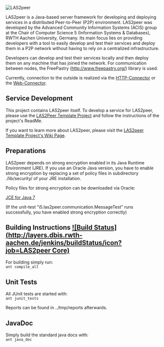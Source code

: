 ![LAS2peer](https://github.com/rwth-acis/LAS2peer/blob/master/img/logo/bitmap/las2peer-logo-128x128.png)

LAS2peer is a Java-based server framework for developing and deploying services in a distributed Peer-to-Peer (P2P) environment. LAS2peer was developed by the Advanced Community Information Systems (ACIS) group at the Chair of Computer Science 5 (Information Systems & Databases), RWTH Aachen University, Germany. Its main focus lies on providing developers with a tool to easily develop and test their services and deploy them in a P2P network without having to rely on a centralized infrastructure.

Developers can develop and test their services locally and then deploy them on any machine that has joined the network. For communication between nodes, the FreePastry (http://www.freepastry.org/) library is used.

Currently, connection to the outside is realized via the [HTTP-Connector](https://github.com/rwth-acis/LAS2peer-HttpConnector/) or the [Web-Connector](https://github.com/rwth-acis/LAS2peer-WebConnector/).

Service Development
-----------------------
This project contains LAS2peer itself. To develop a service for LAS2peer, please use the 
[LAS2Peer Template Project](https://github.com/rwth-acis/LAS2peer-Template-Project/) and follow the instructions of the project's ReadMe.  

If you want to learn more about LAS2peer, please visit the [LAS2peer Template Project's Wiki Page](https://github.com/rwth-acis/LAS2peer-Template-Project/wiki).

Preparations
-----------------------

LAS2peer depends on strong encryption enabled in its Java Runtime Environment (JRE).
If you use an Oracle Java version, you have to enable strong encryption by replacing a set of policy files in subdirectory ./lib/security/ of your JRE installation.

Policy files for strong encryption can be downloaded via Oracle:

[JCE for Java 7](http://www.oracle.com/technetwork/java/javase/downloads/jce-7-download-432124.html "JCE-7")

(If the unit-test "i5.las2peer.communication.MessageTest" runs successfully, you have enabled strong encryption correctly)


Building Instructions [![Build Status](http://layers.dbis.rwth-aachen.de/jenkins/buildStatus/icon?job=LAS2peer Core)](http://layers.dbis.rwth-aachen.de/jenkins/job/LAS2peer%20Core/)
----------------------

For building simply run:  
    ```ant compile_all```


Unit Tests
-----------

All JUnit tests are started with:  
    ```ant junit_tests```

Reports can be found in ../tmp/reports afterwards.


JavaDoc
----------

Simply build the standard java docs with:  
    ```ant java_doc```
